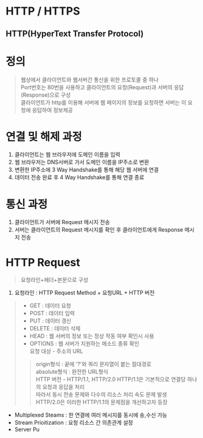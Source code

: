 HTTP / HTTPS
====================================
HTTP(HyperText Transfer Protocol)
------------------------------------
# 정의   
>  웹상에서 클라이언트와 웹서버간 통신을 위한 프로토콜 중 하나   
>  Port번호는 80번을 사용하고 클라이언트의 요청(Request)과 서버의 응답(Response)으로 구성   
>  클라이언트가 http를 이용해 서버에 웹 페이지의 정보를 요청하면 서버는 이 요청에 응답하여
정보제공   

# 연결 및 해제 과정   
1. 클라이언트는 웹 브라우저에 도메인 이름을 입력
2. 웹 브라우저는 DNS서버로 가서 도메인 이름을 IP주소로 변환
3. 변환한 IP주소에 3 Way Handshake를 통해 해당 웹 서버에 연결
4. 데이터 전송 완료 후 4 Way Handshake를 통해 연결 종료   

# 통신 과정   
1. 클라이언트가 서버에 Request 메시지 전송
2. 서버는 클라이언트의 Request 메시지를 확인 후 클라이언트에게 Response 메시지 전송   

# HTTP Request
> 요청라인+헤더+본문으로 구성 
1. 요청라인 : HTTP Request Method + 요청URL + HTTP 버전
> - GET : 데이터 요청   
> - POST : 데이터 입력   
> - PUT : 데이터 갱신   
> - DELETE : 데이터 삭제   
> - HEAD : 웹 서버의 정보 또는 정상 작동 여부 확인시 사용   
> - OPTIONS : 웹 서버가 지원하는 메소드 종류 확인   
> 요청 대상 - 주소의 URL
>> origin형식 : 끝에 '?'와 쿼리 문자열이 붙는 절대경로   
>> absolute형식 : 완전한 URL형식   
> HTTP 버전 - HTTP/1.1, HTTP/2.0 
>> HTTP/1.1은 기본적으로 연결당 하나의 요청과 응답을 처리   
따라서 동시 전송 문제와 다수의 리소스 처리 속도 문제 발생   
>> HTTP/2.0은 이러한 HTTP/1.1의 문제점을 개선하고자 등장   
- Multiplexed Steams : 한 연결에 여러 메시지를 동시에 송,수신 가능
- Stream Prioitization : 요청 리소스 간 의존관계 설정
- Server Pu



